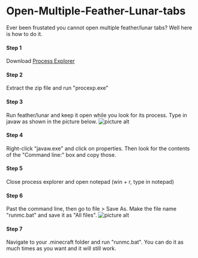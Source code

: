 # Open-Multiple-Feather-Lunar-tabs
Ever been frustated you cannot open multiple feather/lunar tabs? Well here is how to do it.
#### Step 1 ####
Download [Process Explorer](https://learn.microsoft.com/en-us/sysinternals/downloads/process-explorer "Process Explorer")
#### Step 2 ####
Extract the zip file and run "procexp.exe"
#### Step 3 ####
Run feather/lunar and keep it open while you look for its process. Type in javaw as shown in the picture below.
![picture alt](https://github.com/RacialGamer/Open-Multiple-Feather-Lunar-tabs/blob/main/png/Find%20file.png?raw=true "Type in javaw")
#### Step 4 ####
Right-click "javaw.exe" and click on properties. Then look for the contents of the "Command line:" box and copy those.
#### Step 5 ####
Close process explorer and open notepad (win + r, type in notepad)
#### Step 6 ####
Past the command line, then go to file > Save As. Make the file name "runmc.bat" and save it as "All files".
![picture alt](https://github.com/RacialGamer/Open-Multiple-Feather-Lunar-tabs/blob/main/png/Find%20file.png?raw=true "Save As")
#### Step 7 ####
Navigate to your .minecraft folder and run "runmc.bat". You can do it as much times as you want and it will still work.
